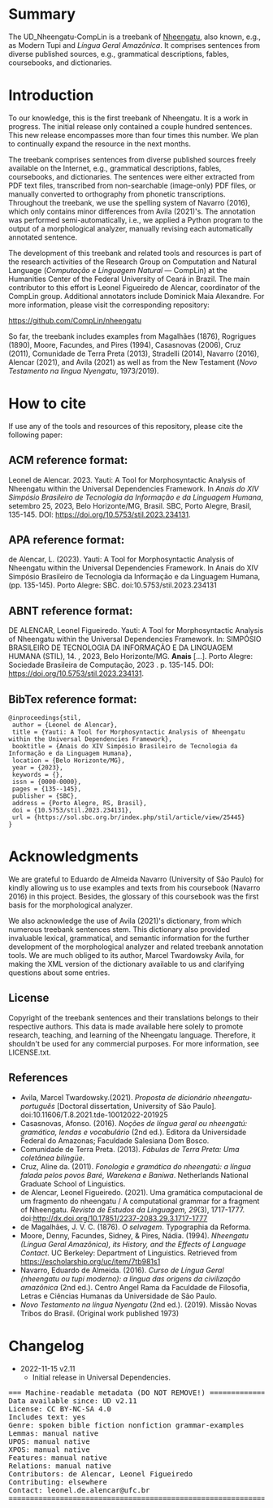 # Summary

The UD_Nheengatu-CompLin is a treebank of [Nheengatu](https://glottolog.org/resource/languoid/id/nhen1239), also known, e.g., as Modern Tupi and *Língua Geral Amazônica*. It comprises sentences from diverse published sources, e.g., grammatical descriptions, fables, coursebooks, and dictionaries.


# Introduction

To our knowledge, this is the first treebank of Nheengatu. It is a work in progress. The initial release only contained a couple hundred sentences. This new release encompasses more than four times this number. We plan to continually expand the resource in the next months.

The treebank comprises sentences from diverse published sources freely available on the Internet, e.g., grammatical descriptions, fables, coursebooks, and dictionaries. The sentences were either extracted from PDF text files, transcribed from non-searchable (image-only) PDF files, or manually converted to orthography from phonetic transcriptions. Throughout the treebank, we use the spelling system of Navarro (2016), which only contains minor differences from Avila (2021)'s. The annotation was performed semi-automatically, i.e., we applied a Python program to the output of a morphological analyzer, manually revising each automatically annotated sentence.

The development of this treebank and related tools and resources is part of the research activities of the Research Group on Computation and Natural Language (*Computação e Linguagem Natural* — CompLin) at the Humanities Center of the Federal University of Ceará in Brazil. The main contributor to this effort is Leonel Figueiredo de Alencar, coordinator of the CompLin group. Additional annotators include Dominick Maia Alexandre. For more information, please visit the corresponding repository:

https://github.com/CompLin/nheengatu

So far, the treebank includes examples from Magalhães (1876), Rogrigues (1890), Moore, Facundes, and Pires (1994), Casasnovas (2006), Cruz (2011), Comunidade de Terra Preta (2013), Stradelli (2014), Navarro (2016), Alencar (2021), and Avila (2021) as well as from the New Testament (*Novo Testamento na língua Nyengatu*, 1973/2019).

# How to cite
If use any of the tools and resources of this repository, please cite the following paper:

## ACM reference format:

Leonel de Alencar. 2023. Yauti: A Tool for Morphosyntactic Analysis of Nheengatu within the Universal Dependencies Framework. In *Anais do XIV Simpósio Brasileiro de Tecnologia da Informação e da Linguagem Humana*, setembro 25, 2023, Belo Horizonte/MG, Brasil. SBC, Porto Alegre, Brasil, 135-145. DOI: https://doi.org/10.5753/stil.2023.234131.

## APA reference format:

de Alencar, L. (2023). Yauti: A Tool for Morphosyntactic Analysis of Nheengatu within the Universal Dependencies Framework. In Anais do XIV Simpósio Brasileiro de Tecnologia da Informação e da Linguagem Humana, (pp. 135-145). Porto Alegre: SBC. doi:10.5753/stil.2023.234131

## ABNT reference format:

DE ALENCAR, Leonel Figueiredo. Yauti: A Tool for Morphosyntactic Analysis of Nheengatu within the Universal Dependencies Framework. In: SIMPÓSIO BRASILEIRO DE TECNOLOGIA DA INFORMAÇÃO E DA LINGUAGEM HUMANA (STIL), 14. , 2023, Belo Horizonte/MG. **Anais** [...]. Porto Alegre: Sociedade Brasileira de Computação, 2023 . p. 135-145. DOI: https://doi.org/10.5753/stil.2023.234131.

## BibTex reference format:

```
@inproceedings{stil,
 author = {Leonel de Alencar},
 title = {Yauti: A Tool for Morphosyntactic Analysis of Nheengatu within the Universal Dependencies Framework},
 booktitle = {Anais do XIV Simpósio Brasileiro de Tecnologia da Informação e da Linguagem Humana},
 location = {Belo Horizonte/MG},
 year = {2023},
 keywords = {},
 issn = {0000-0000},
 pages = {135--145},
 publisher = {SBC},
 address = {Porto Alegre, RS, Brasil},
 doi = {10.5753/stil.2023.234131},
 url = {https://sol.sbc.org.br/index.php/stil/article/view/25445}
}

```

# Acknowledgments

We are grateful to Eduardo de Almeida Navarro (University of São Paulo) for kindly allowing us to use examples and texts from his coursebook (Navarro 2016) in this project. Besides, the glossary of this coursebook was the first basis for the morphological analyzer.

We also acknowledge the use of Avila (2021)'s dictionary, from which numerous treebank sentences stem. This dictionary also provided invaluable lexical, grammatical, and semantic information for the further development of the morphological analyzer and related treebank annotation tools. We are much obliged to its author, Marcel Twardowsky Avila, for making the XML version of the dictionary available to us and clarifying questions about some entries.

## License

Copyright of the treebank sentences and their translations belongs to their respective authors. This data is made available here solely to promote research, teaching, and learning of the Nheengatu language. Therefore, it shouldn't be used for any commercial purposes. For more information, see LICENSE.txt.

## References

* Avila, Marcel Twardowsky.(2021). *Proposta de dicionário nheengatu-português* [Doctoral dissertation, University of São Paulo]. doi:10.11606/T.8.2021.tde-10012022-201925
* Casasnovas, Afonso. (2016). *Noções de língua geral ou nheengatú: gramática, lendas e vocabulário* (2nd ed.). Editora da Universidade Federal do Amazonas; Faculdade Salesiana Dom Bosco.
* Comunidade de Terra Preta. (2013). *Fábulas de Terra Preta: Uma coletânea bilingüe*.
* Cruz, Aline da. (2011). *Fonologia e gramática do nheengatú: a língua falada pelos povos Baré, Warekena e Baniwa*. Netherlands National Graduate School of Linguistics.
* de Alencar, Leonel Figueiredo. (2021). Uma gramática computacional de um fragmento do nheengatu / A computational grammar for a fragment of Nheengatu. _Revista de Estudos da Linguagem, 29_(3), 1717-1777. doi:http://dx.doi.org/10.17851/2237-2083.29.3.1717-1777
* de Magalhães, J. V. C. (1876). *O selvagem*. Typographia da Reforma.
* Moore, Denny, Facundes, Sidney, & Pires, Nádia. (1994). *Nheengatu (Língua Geral Amazônica), its History, and the Effects of Language Contact*. UC Berkeley: Department of Linguistics. Retrieved from https://escholarship.org/uc/item/7tb981s1
* Navarro, Eduardo de Almeida. (2016). *Curso de Língua Geral (nheengatu ou tupi moderno): a língua das origens da civilização amazônica* (2nd ed.). Centro Angel Rama da Faculdade de Filosofia, Letras e Ciências Humanas da Universidade de São Paulo.
* *Novo Testamento na língua Nyengatu* (2nd ed.). (2019). Missão Novas Tribos do Brasil. (Original work published 1973)


# Changelog

* 2022-11-15 v2.11
  * Initial release in Universal Dependencies.


<pre>
=== Machine-readable metadata (DO NOT REMOVE!) ================================
Data available since: UD v2.11
License: CC BY-NC-SA 4.0
Includes text: yes
Genre: spoken bible fiction nonfiction grammar-examples
Lemmas: manual native
UPOS: manual native
XPOS: manual native
Features: manual native
Relations: manual native
Contributors: de Alencar, Leonel Figueiredo
Contributing: elsewhere
Contact: leonel.de.alencar@ufc.br
===============================================================================
</pre>
